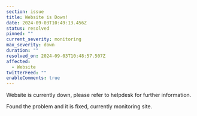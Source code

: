 ```yaml
---
section: issue
title: Website is Down!
date: 2024-09-03T10:49:13.456Z
status: resolved
pinned: ""
current_severity: monitoring
max_severity: down
duration: ""
resolved_on: 2024-09-03T10:48:57.507Z
affected:
  - Website
twitterFeed: ""
enableComments: true
---
```

W﻿ebsite is currently down, please refer to helpdesk for further information.

F﻿ound the problem and it is fixed, currently monitoring site.